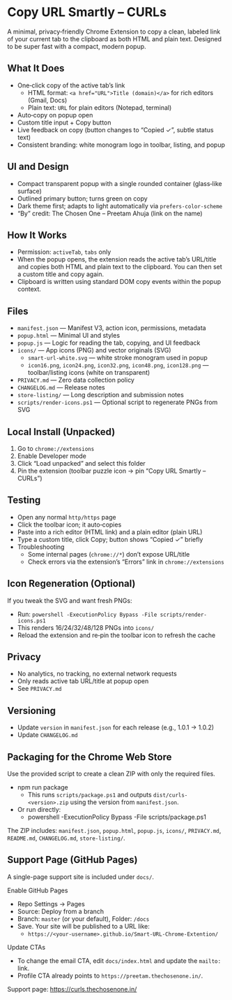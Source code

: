 ﻿# Copy URL Smartly – CURLs

A minimal, privacy‑friendly Chrome Extension to copy a clean, labeled link of your current tab to the clipboard as both HTML and plain text. Designed to be super fast with a compact, modern popup.

## What It Does
- One‑click copy of the active tab’s link
  - HTML format: `<a href="URL">Title (domain)</a>` for rich editors (Gmail, Docs)
  - Plain text: `URL` for plain editors (Notepad, terminal)
- Auto‑copy on popup open
- Custom title input + Copy button
- Live feedback on copy (button changes to “Copied ✓”, subtle status text)
- Consistent branding: white monogram logo in toolbar, listing, and popup

## UI and Design
- Compact transparent popup with a single rounded container (glass‑like surface)
- Outlined primary button; turns green on copy
- Dark theme first; adapts to light automatically via `prefers-color-scheme`
- “By” credit: The Chosen One – Preetam Ahuja (link on the name)

## How It Works
- Permission: `activeTab`, `tabs` only
- When the popup opens, the extension reads the active tab’s URL/title and copies both HTML and plain text to the clipboard. You can then set a custom title and copy again.
- Clipboard is written using standard DOM copy events within the popup context.

## Files
- `manifest.json` — Manifest V3, action icon, permissions, metadata
- `popup.html` — Minimal UI and styles
- `popup.js` — Logic for reading the tab, copying, and UI feedback
- `icons/` — App icons (PNG) and vector originals (SVG)
  - `smart-url-white.svg` — white stroke monogram used in popup
  - `icon16.png`, `icon24.png`, `icon32.png`, `icon48.png`, `icon128.png` — toolbar/listing icons (white on transparent)
- `PRIVACY.md` — Zero data collection policy
- `CHANGELOG.md` — Release notes
- `store-listing/` — Long description and submission notes
- `scripts/render-icons.ps1` — Optional script to regenerate PNGs from SVG

## Local Install (Unpacked)
1) Go to `chrome://extensions`
2) Enable Developer mode
3) Click “Load unpacked” and select this folder
4) Pin the extension (toolbar puzzle icon → pin “Copy URL Smartly – CURLs”)

## Testing
- Open any normal `http/https` page
- Click the toolbar icon; it auto‑copies
- Paste into a rich editor (HTML link) and a plain editor (plain URL)
- Type a custom title, click Copy; button shows “Copied ✓” briefly
- Troubleshooting
  - Some internal pages (`chrome://*`) don’t expose URL/title
  - Check errors via the extension’s “Errors” link in `chrome://extensions`

## Icon Regeneration (Optional)
If you tweak the SVG and want fresh PNGs:
- Run: `powershell -ExecutionPolicy Bypass -File scripts/render-icons.ps1`
- This renders 16/24/32/48/128 PNGs into `icons/`
- Reload the extension and re‑pin the toolbar icon to refresh the cache

## Privacy
- No analytics, no tracking, no external network requests
- Only reads active tab URL/title at popup open
- See `PRIVACY.md`

## Versioning
- Update `version` in `manifest.json` for each release (e.g., 1.0.1 → 1.0.2)
- Update `CHANGELOG.md`

## Packaging for the Chrome Web Store
Use the provided script to create a clean ZIP with only the required files.

- npm run package
  - This runs `scripts/package.ps1` and outputs `dist/curls-<version>.zip` using the version from `manifest.json`.
- Or run directly:
  - powershell -ExecutionPolicy Bypass -File scripts/package.ps1

The ZIP includes: `manifest.json`, `popup.html`, `popup.js`, `icons/`, `PRIVACY.md`, `README.md`, `CHANGELOG.md`, `store-listing/`.



## Support Page (GitHub Pages)
A single-page support site is included under `docs/`.

Enable GitHub Pages
- Repo Settings → Pages
- Source: Deploy from a branch
- Branch: `master` (or your default), Folder: `/docs`
- Save. Your site will be published to a URL like:
  - `https://<your-username>.github.io/Smart-URL-Chrome-Extention/`

Update CTAs
- To change the email CTA, edit `docs/index.html` and update the `mailto:` link.
- Profile CTA already points to `https://preetam.thechosenone.in/`.

Support page: https://curls.thechosenone.in/


